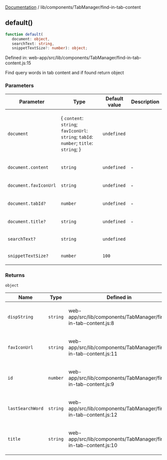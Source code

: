[Documentation](../../../modules.md) / lib/components/TabManager/find-in-tab-content

## default()

```ts
function default(
   document: object, 
   searchText: string, 
   snippetTextSize?: number): object;
```

Defined in: web-app/src/lib/components/TabManager/find-in-tab-content.js:15

Find query words in tab content and if found return object

### Parameters

<table>
<thead>
<tr>
<th>Parameter</th>
<th>Type</th>
<th>Default value</th>
<th>Description</th>
</tr>
</thead>
<tbody>
<tr>
<td>

`document`

</td>
<td>

\{ `content`: `string`; `favIconUrl`: `string`; `tabId`: `number`; `title`: `string`; \}

</td>
<td>

`undefined`

</td>
<td>

</td>
</tr>
<tr>
<td>

`document.content`

</td>
<td>

`string`

</td>
<td>

`undefined`

</td>
<td>

&hyphen;

</td>
</tr>
<tr>
<td>

`document.favIconUrl`

</td>
<td>

`string`

</td>
<td>

`undefined`

</td>
<td>

&hyphen;

</td>
</tr>
<tr>
<td>

`document.tabId?`

</td>
<td>

`number`

</td>
<td>

`undefined`

</td>
<td>

&hyphen;

</td>
</tr>
<tr>
<td>

`document.title?`

</td>
<td>

`string`

</td>
<td>

`undefined`

</td>
<td>

&hyphen;

</td>
</tr>
<tr>
<td>

`searchText?`

</td>
<td>

`string`

</td>
<td>

`undefined`

</td>
<td>

</td>
</tr>
<tr>
<td>

`snippetTextSize?`

</td>
<td>

`number`

</td>
<td>

`100`

</td>
<td>

</td>
</tr>
</tbody>
</table>

### Returns

`object`

<table>
<thead>
<tr>
<th>Name</th>
<th>Type</th>
<th>Defined in</th>
</tr>
</thead>
<tbody>
<tr>
<td>

`dispString`

</td>
<td>

`string`

</td>
<td>

web-app/src/lib/components/TabManager/find-in-tab-content.js:8

</td>
</tr>
<tr>
<td>

`favIconUrl`

</td>
<td>

`string`

</td>
<td>

web-app/src/lib/components/TabManager/find-in-tab-content.js:11

</td>
</tr>
<tr>
<td>

`id`

</td>
<td>

`number`

</td>
<td>

web-app/src/lib/components/TabManager/find-in-tab-content.js:9

</td>
</tr>
<tr>
<td>

`lastSearchWord`

</td>
<td>

`string`

</td>
<td>

web-app/src/lib/components/TabManager/find-in-tab-content.js:12

</td>
</tr>
<tr>
<td>

`title`

</td>
<td>

`string`

</td>
<td>

web-app/src/lib/components/TabManager/find-in-tab-content.js:10

</td>
</tr>
</tbody>
</table>
